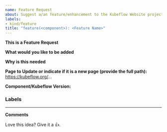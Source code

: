 ```yaml
---
name: Feature Request
about: Suggest a/an feature/enhancement to the Kubeflow Website project
labels:
- kind/feature
title: "feature(<component>): <Feature Name>"
---
```

**This is a Feature Request**

<!-- Please only use this template for submitting feature/enhancement requests -->
<!-- See https://www.kubeflow.org/docs/about/contributing/ for guidance on writing an actionable issue description. -->

**What would you like to be added**
<!-- Describe as precisely as possible how this feature/enhancement should work from the user perspective. What should be changed, etc. -->

**Why is this needed**


**Page to Update or indicate if it is a new page (provide the full path):**
https://kubeflow.org/...


<!--Component/Kubeflow Version:-->
**Component/Kubeflow Version:**

<!--Additional Information:-->
### Labels
<!-- Please include labels below by uncommenting them to help us better triage issues -->

<!-- /area central-dashboard -->
<!-- /area katib -->
<!-- /area kserve -->
<!-- /area model-registry -->
<!-- /area notebooks -->
<!-- /area pipelines -->
<!-- /area spark-operator -->
<!-- /area trainer -->
<!-- /area gsoc -->
<!-- /area website -->
<!-- /area community -->
---

**Comments**
<!-- Any additional related comments that might help. Drawings/mockups would be extremely helpful (if required). -->

<!-- Don't delete the message below to encourage users to support your issue! -->
Love this idea? Give it a 👍. 